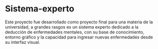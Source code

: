 # Sistema-experto
Este proyecto fue desarrollado como proyecto final para una materia de la universidad, a grandes rasgos es un sistema experto dedicado a la deducción de enfermedades mentales, con su base de conocimiento, entorno gráfico y la capacidad para ingresar nuevas enfermedades desde su interfaz visual.

